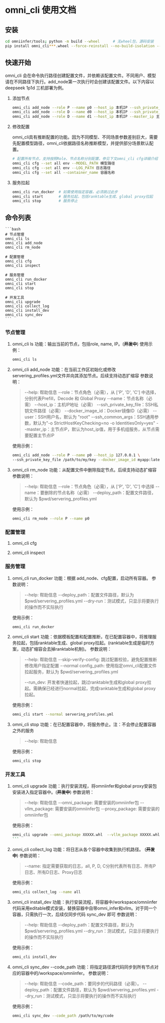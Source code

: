 # omni_cli 使用文档

## 安装

```bash
cd omniinfer/tools; python -m build --wheel      # 无wheel包，源码安装
pip install omni_cli***.wheel --force-reinstall --no-build-isolation --no-deps
```

## 快速开始

omni_cli 会在命令执行路径创建配置文件，并依赖该配置文件。不同用户、模型请在不同路径下执行。add_node第一次执行时会创建该配置文件。以下内容以deepseek 1p1d 三机部署为例。

1. 添加节点
   
   ```bash
   omni_cli add_node --role P --name p0 --host_ip 本机IP --ssh_private_key_file 本机SSH_KEY文件 --docker_image_id 镜像
   omni_cli add_node --role D --name d0 --host_ip 本机IP --ssh_private_key_file 本机SSH_KEY文件 --docker_image_id 镜像
   omni_cli add_node --role D --name d1 --host_ip 本机IP --master_ip 主D节点IP --ssh_private_key_file 本机SSH_KEY文件 --docker_image_id 镜像
   ```

2. 修改配置

   omni_cli具有推断配置的功能。因为不同模型、不同场景参数差别巨大，需要先配置模型路径，omni_cli依据路径名称推断模型，并提供部分场景默认配置。
   
   ```bash
   # 配置所有节点，支持按照Role、节点名称分别配置，参见下文omni_cli cfg详细介绍
   omni_cli cfg --set all env --MODEL_PATH 模型路径
   omni_cli cfg --set all env --LOG_PATH 日志路径
   omni_cli cfg --set all --container_name 容器名称
   ```

3. 服务拉起
   
   ```bash
   omni_cli run_docker  # 如需使用指定容器，必须跳过此步
   omni_cli start       # 服务拉起，包括ranktable生成、global proxy拉起
   omni_cli stop        # 服务停止
   ```

## 命令列表

    ```bash
    # 节点管理
    omni_cli ls
    omni_cli add_node
    omni_cli rm_node
    
    # 配置管理
    omni_cli cfg
    omni_cli inspect
    
    # 服务管理
    omni_cli run_docker
    omni_cli start
    omni_cli stop 
    
    # 开发工具
    omni_cli upgrade
    omni_cli collect_log
    omni_cli install_dev
    omni_cli sync_dev
    ```

### 节点管理

1. omni_cli ls
   功能：输出当前的节点，包括role, name, IP。(~~**开发中**~~)
   使用示例：
   
   ```bash
   omni_cli ls
   ```

2. omni_cli add_node
   功能：在当前工作区初始化或修改servering_profiles.yml文件并向其添加节点。后续支持动态扩缩容
   参数说明：
   
   > --help: 帮助信息
   > --role：节点角色（必需），从 ['P', 'D', 'C'] 中选择，分别代表Prefill，Decode 和 Global Proxy
   > --name：节点名称（必需）
   > --host_ip：主机IP地址（必需）
   > --ssh_private_key_file：SSH私钥文件路径（必需）
   > --docker_image_id：Docker镜像ID（必需） 
   > --user：SSH用户名，默认为 "root"
   > --ssh_common_args：SSH通用参数，默认为"-o StrictHostKeyChecking=no -o IdentitiesOnly=yes"
   >  --master_ip：主节点IP，默认为host_ip值，用于多机组服务，从节点需要配置主节点IP
   
   使用示例：
   
   ```bash
   omni_cli add_node --role P --name p0 --host_ip 127.0.0.1 \
   --ssh_private_key_file /path/to/my/key --docker_image_id myapp:latest
   ```

3. omni_cli rm_node
   功能：从配置文件中删除指定节点。后续支持动态扩缩容
    参数说明：
   
   > --help: 帮助信息
   > --role：节点角色（必需），从 ['P', 'D', 'C'] 中选择
   > --name：要删除的节点名称（必需）
   > --deploy_path：配置文件路径，默认为 $pwd/servering_profiles.yml
   
    使用示例：
   
   ```bash
   omni_cli rm_node --role P --name p0
   ```

### 配置管理

1. omni_cli cfg

2. omni_cli inspect

### 服务管理

1. omni_cli run_docker
    功能：根据 add_node、cfg配置，启动所有容器。
    参数说明：
   
   > --help: 帮助信息
   > --deploy_path：配置文件路径，默认为 $pwd/servering_profiles.yml
   > --dry-run：测试模式，只显示将要执行的操作而不实际执行
   
    使用示例：
   
   ```bash
   omni_cli run_docker
   ```

2. omni_cli start
   功能：依据模板配置和配置推断，在已配置容器中，将推理服务拉起，包括ranktable生成、global proxy拉起。(ranktable生成是临时方案，动态扩缩容会去掉ranktable机制)。
   参数说明：
   
   > --help: 帮助信息
   > --skip-verify-config:  跳过配置校验，避免配置推断修改用户指定配置
   > --normal config_path:  使用指定omni_cli配置文件拉起服务，默认为 $pwd/servering_profiles.yml
   > 
   > --run_dev: 开发者快速拉起，跳过ranktable生成和global proxy拉起。需确保已经进行normal拉起，完成ranktable生成和global proxy拉起。
   
   使用示例：
   
   ```bash
   omni_cli start --normal servering_profiles.yml
   ```

3. omni_cli stop
   功能：在已配置容器中，将服务停止。注：不会停止配置容器之外的服务
   
   > --help: 帮助信息
   
   使用示例：
   
   ```bash
   omni_cli stop
   ```

### 开发工具

1. omni_cli upgrade
    功能：执行安装流程，将omniinfer和global proxy安装包安装进入指定容器中。(~~**开发中**~~)
    参数说明：
   
   > --help: 帮助信息
   > --omni_package:  需要安装的omniinfer包
   > --vllm_package:  需要安装的omniinfer包
   > --proxy_package: 需要安装的omniinfer包
   
    使用示例：
   
   ```bash
   omni_cli upgrade --omni_package XXXXX.whl  --vllm_package XXXXX.whl --proxy_package XXXXX.rpm
   ``` 
   ```

2. omni_cli collect_log
    功能：将日志从各个容器中收集到执行机路径。 (~~**开发中**~~)
    参数说明：
   
   > --name: 指定需要获取的日志，all, P, D, C分别代表所有日志、所有P日志、所有D日志、Proxy日志
   
    使用示例：
   
   ```bash
   omni_cli collect_log --name all
   ```

3. omni_cli install_dev
    功能：执行安装流程，将容器中/workspace/omniinfer代码采用editable模式安装，替换容器中自带omni_infer和vllm。对于同一个容器，只需执行一次，后续仅同步代码 sync_dev 即可
    参数说明：
   
   > --help: 帮助信息
   > --deploy_path：配置文件路径，默认为 $pwd/servering_profiles.yml
   > --dry_run：测试模式，只显示将要执行的操作而不实际执行 
   
    使用示例：
   
   ```bash
   omni_cli install_dev
   ```

4. omni_cli sync_dev --code_path
    功能：将指定路径源代码同步到所有节点对应的容器中的/workspace/omniinfer。
    参数说明：
   
   > --help: 帮助信息
   > --code_path：要同步的代码路径（必需）。
   > --deploy_path：配置文件路径，默认为 $pwd/servering_profiles.yml
   > --dry_run：测试模式，只显示将要执行的操作而不实际执行
   
    使用示例：
   
   ```bash
   omni_cli sync_dev --code_path /path/to/my/code
   ```